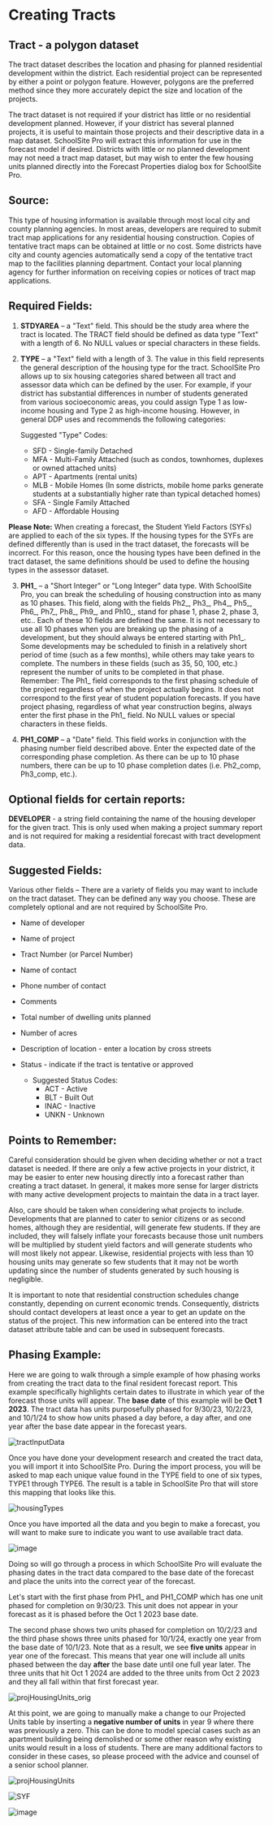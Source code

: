 # Creating Tracts
## Tract - a polygon dataset
The tract dataset describes the location and phasing for planned residential development within the district. Each residential project can be represented by either a point or polygon feature. However, polygons are the preferred method since they more accurately depict the size and location of the projects.  

 

The tract dataset is not required if your district has little or no residential development planned. However, if your district has several planned projects, it is useful to maintain those projects and their descriptive data in a map dataset. SchoolSite Pro will extract this information for use in the forecast model if desired. Districts with little or no planned development may not need a tract map dataset, but may wish to enter the few housing units planned directly into the Forecast Properties dialog box for SchoolSite Pro.  

## Source:
This type of housing information is available through most local city and county planning agencies.  In most areas, developers are required to submit tract map applications for any residential housing construction.  Copies of tentative tract maps can be obtained at little or no cost.  Some districts have city and county agencies automatically send a copy of the tentative tract map to the facilities planning department.  Contact your local planning agency for further information on receiving copies or notices of tract map applications.

## Required Fields:
1. **STDYAREA** – a "Text" field.  This should be the study area where the tract is located. The TRACT field should be defined as data type "Text" with a length of 6. No NULL values or special characters in these fields.

2. **TYPE** – a "Text" field with a length of  3.  The value in this field represents the general description of the housing type for the tract. SchoolSite Pro allows up to six housing categories shared between all tract and assessor data which can be defined by the user. For example, if your district has substantial differences in number of students generated from various socioeconomic areas, you could assign Type 1 as low-income housing and Type 2 as high-income housing. However, in general DDP uses and recommends the following categories:  

   Suggested "Type" Codes:
   * SFD - Single-family Detached
   * MFA - Multi-Family Attached (such as condos, townhomes, duplexes or owned attached units)
   * APT - Apartments (rental units)
   * MLB - Mobile Homes (In some districts, mobile home parks generate students at a substantially higher rate than typical detached homes)
   * SFA - Single Family Attached
   * AFD - Affordable Housing

**Please Note:** When creating a forecast, the Student Yield Factors (SYFs) are applied to each of the six types. If the housing types for the SYFs are defined differently than is used in the tract dataset, the forecasts will be incorrect.  For this reason, once the housing types have been defined in the tract dataset, the same definitions should be used to define the housing types in the assessor dataset.  

 

3. __PH1___ – a "Short Integer" or "Long Integer" data type. With SchoolSite Pro, you can break the scheduling of housing construction into as many as 10 phases.  This field, along with the fields Ph2_, Ph3_, Ph4_, Ph5_, Ph6_, Ph7_, Ph8_, Ph9_, and Ph10_, stand for phase 1, phase 2, phase 3, etc..  Each of these 10 fields are defined the same.  It is not necessary to use all 10 phases when you are breaking up the phasing of a development, but they should always be entered starting with Ph1_.  Some developments may be scheduled to finish in a relatively short period of time (such as a few months), while others may take years to complete.  The numbers in these fields (such as 35, 50, 100, etc.) represent the number of units to be completed in that phase. Remember: The Ph1_ field corresponds to the first phasing schedule of the project regardless of when the project actually begins. It does not correspond to the first year of student population forecasts. If you have project phasing, regardless of what year construction begins, always enter the first phase in the Ph1_ field. No NULL values or special characters in these fields.

4. **PH1_COMP** – a "Date" field.  This field works in conjunction with the phasing number field described above.  Enter the expected date of the corresponding phase completion.  As there can be up to 10 phase numbers, there can be up to 10 phase completion dates (i.e. Ph2_comp, Ph3_comp, etc.).

## Optional fields for certain reports:
**DEVELOPER** - a string field containing the name of the housing developer for the given tract. This is only used when making a project summary report and is not required for making a residential forecast with tract development data.

## Suggested Fields:
Various other fields – There are a variety of fields you may want to include on the tract dataset.  They can be defined any way you choose.  These are completely optional and are not required by SchoolSite Pro.  

* Name of developer

* Name of project

* Tract Number (or Parcel Number)

* Name of contact

* Phone number of contact

* Comments

* Total number of dwelling units planned

* Number of acres

* Description of location - enter a location by cross streets

* Status - indicate if the tract is tentative or approved
  * Suggested Status Codes:
    * ACT - Active
    * BLT - Built Out
    * INAC - Inactive
    * UNKN - Unknown

## Points to Remember:
Careful consideration should be given when deciding whether or not a tract dataset is needed. If there are only a few active projects in your district, it may be easier to enter new housing directly into a forecast rather than creating a tract dataset. In general, it makes more sense for larger districts with many active development projects to maintain the data in a tract layer.

 

Also, care should be taken when considering what projects to include.  Developments that are planned to cater to senior citizens or as second homes, although they are residential, will generate few students.  If they are included, they will falsely inflate your forecasts because those unit numbers will be multiplied by student yield factors and will generate students who will most likely not appear.  Likewise, residential projects with less than 10 housing units may generate so few students that it may not be worth updating since the number of students generated by such housing is negligible.

 

It is important to note that residential construction schedules change constantly, depending on current economic trends. Consequently, districts should contact developers at least once a year to get an update on the status of the project.  This new information can be entered into the tract dataset attribute table and can be used in subsequent forecasts.

## Phasing Example:
Here we are going to walk through a simple example of how phasing works from creating the tract data to the final resident forecast report. This example specifically highlights certain dates to illustrate in which year of the forecast those units will appear. The **base date** of this example will be **Oct 1 2023**. The tract data has units purposefully phased for 9/30/23, 10/2/23, and 10/1/24 to show how units phased a day before, a day after, and one year after the base date appear in the forecast years.

![tractInputData](https://github.com/dbutz/SchoolSite-Pro-Docs/assets/5185948/ad9f320f-d0d0-4fbf-a6f1-37d962102dd9)

Once you have done your development research and created the tract data, you will import it into SchoolSite Pro. During the import process, you will be asked to map each unique value found in the TYPE field to one of six types, TYPE1 through TYPE6. The result is a table in SchoolSite Pro that will store this mapping that looks like this.

![housingTypes](https://github.com/dbutz/SchoolSite-Pro-Docs/assets/5185948/86a19422-39a3-46e4-811e-a39c2d768f1d)

Once you have imported all the data and you begin to make a forecast, you will want to make sure to indicate you want to use available tract data.

![image](https://github.com/dbutz/SchoolSite-Pro-Docs/assets/5185948/395c1194-0572-43ed-a4ed-fc54180b9c71)

Doing so will go through a process in which SchoolSite Pro will evaluate the phasing dates in the tract data compared to the base date of the forecast and place the units into the correct year of the forecast. 

Let's start with the first phase from PH1_ and PH1_COMP which has one unit phased for completion on 9/30/23. This unit does not appear in your forecast as it is phased before the Oct 1 2023 base date.

The second phase shows two units phased for completion on 10/2/23 and the third phase shows three units phased for 10/1/24, exactly one year from the base date of 10/1/23. Note that as a result, we see **five units** appear in year one of the forecast. This means that year one will include all units phased between the day **after** the base date until one full year later. The three units that hit Oct 1 2024 are added to the three units from Oct 2 2023 and they all fall within that first forecast year.

![projHousingUnits_orig](https://github.com/dbutz/SchoolSite-Pro-Docs/assets/5185948/72ba2d1c-6502-4afa-b6ee-df5236c69c28)

At this point, we are going to manually make a change to our Projected Units table by inserting a **negative number of units** in year 9 where there was previously a zero. This can be done to model special cases such as an apartment building being demolished or some other reason why existing units would result in a loss of students. There are many additional factors to consider in these cases, so please proceed with the advice and counsel of a senior school planner.

![projHousingUnits](https://github.com/dbutz/SchoolSite-Pro-Docs/assets/5185948/9ad7d6ab-85b1-4995-b292-33b50e5e3f4a)

![SYF](https://github.com/dbutz/SchoolSite-Pro-Docs/assets/5185948/137306ed-ea9a-4d0a-9e3c-3e3c77de4177)


![image](https://github.com/dbutz/SchoolSite-Pro-Docs/assets/5185948/635857f2-8d5e-4dd5-a130-47596f0ed1ba)

